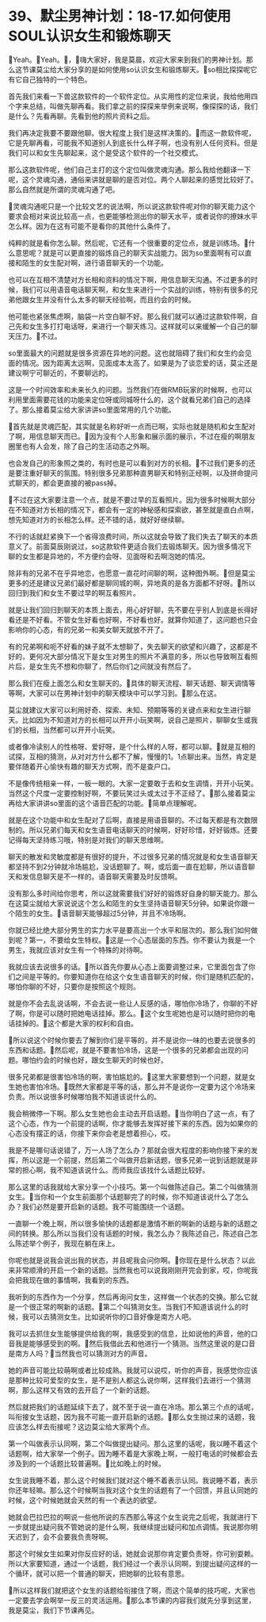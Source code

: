 # 39、默尘男神计划：18-17.如何使用SOUL认识女生和锻炼聊天

🎼Yeah。🎼Yeah。🎼，🎼嗨大家好，我是莫晨，欢迎大家来到我们的男神计划。那么这节课莫尘给大家分享的是如何使用so认识女生和锻炼聊天。🎼so相比探探呢它有它自己独特的一个特色。

首先我们来看一下兽这款软件的一个软件定位。从实用性的定位来说，我给他用四个字来总结，叫做先聊再看。我们拿之前的探探来举例来说啊，像探探的话，我们是什么？先看再聊。先看到他的照片资料之后。

我们再决定我要不要跟他聊。很大程度上我们是这样决策的。🎼而这一款软件呢，它是先聊再看，可能我不知道别人到底长什么样子啊，也没有别人任何资料。但是我们可以和女生先聊起来，这个是受这个软件的一个社交模式。

那么这款软件呢，他们自己主打的这个定位叫做灵魂沟通。那么我给他翻译一下呢，这个灵魂沟通，通俗来讲就是聊的是否对位。两个人聊起来的感觉比较好了。那么自然就是所谓的灵魂沟通了吧。

🎼灵魂沟通呢只是一个比较文艺的说法啊，所以说这款软件呢对你的聊天能力这个要求会相对来说比较高一点，也更能够检测出你的聊天水平，或者说你的撩妹水平怎么样。因为在这有可能不是看你的其他什么条件了。

纯粹的就是看你怎么聊。然后呢，它还有一个很重要的定位点，就是训练场。🎼什么意思呢？就是可以更直接的锻炼自己的聊天实战能力。因为so里面啊有可以直接和陌生的女生配对啊，进行语音聊天的一个功能。

也可以在互相不清楚对方长相和资料的情况下啊，用信息聊天沟通。不过更多的时候，我们可以用语音电话聊天啊，和女生来进行一个实战的训练，特别有很多的兄弟他跟女生并没有什么太多的聊天经验啊，而且约会的时候。

他可能也紧张焦虑啊，脑袋一片空白聊不好。那么我们就可以通过这款软件啊，自己先和女生多打打电话呀，来进行一个聊天练习。这样就可以来缓解一个自己的聊天压力。🎼不过。

so里面最大的问题就是很多资源在异地的问题。这也就阻碍了我们和女生约会见面的情况。因为距离太远啊，见面成本太高了。如果是为了谈恋爱的话，莫尘还是建议啊宁可聊近的，不要聊远的。

这是一个时间效率和未来长久的问题。当然我们在做RMB玩家的时候啊，也可以利用里面需要花钱的功能来定位呀或同城呀什么的，这个就看兄弟们自己的选择了。那么接着莫尘给大家讲讲so里面常用的几个功能。

🎼首先就是灵魂匹配，其实就是名称好听一点而已啊，实际也就是随机和女生配对了啊，用信息聊天而已。🎼因为没有个人形象和展示面的展示，不过在瘦的啊朋友圈里也有人会发，除了自己的生活动态之外啊。

也会发自己的形象照之类的，有时也是可以看到对方的长相。🎼不过我们更多的还是要注重好聊天的氛围。特别很多兄弟那种直男聊天和特别正经啊，以及拼命提问式聊天的，都会更直接的被pass掉。

🎼不过在这大家要注意一个点，就是不要过早的互看照片。因为很多时候啊大部分在不知道对方长相的情况下，都会有一定的神秘感和探索欲，甚至就是直白点啊，想先知道对方的长相怎么样。还不错的话，就好好继续聊。

不行的话就赶紧换下一个省得浪费时间，所以这就会导致了我们失去了聊天的本质意义了。前面莫辰刚说过，so这款软件更适合我们去锻炼聊天。因为很多情况下聊的女生都是异地的，不方便约会呀、见面呀和去啊泡她的情况。

除非有的兄弟不在乎异地恋，也愿意一直花时间聊的啊，这种图外啊。🎼但是莫尘更多的还是建议兄弟们最好都是聊同城的啊，异地真的是各方面都不好呀。🎼所以回归到我们和女生不要过早的啊互看照片。

就是让我们回归到聊天的本质上面去，用心好好聊，先不要在乎别人到底是长得好看还是不好看。不管女生好看也好啊，不好看也好。就算你知道了，这问题也只会影响你的心态，有的兄弟一和美女聊天就放不开了。

有的兄弟啊和呃不好看的妹子就不太想聊了，失去聊天的欲望和兴趣了，这都是不好的，更何况大部分情况下是女生对男生的照片不满意的多，所以也导致啊互看照片后，是女生先不想和你聊了，然后你们之间就没有然后了。

那么我们在瘦上面怎么和女生聊天的。🎼具体的聊天流程、聊天话题、聊天调情等等啊，大家可以在男神计划中的聊天模块中可以学习到。🎼那么在这。

莫尘就建议大家可以利用好奇、探索、未知、预期等等的关键点来和女生进行聊天。比如因为不知道对方的长相可以开开小玩笑啊，说自己是照片，聊聊女生或我们的长相，当然都可以开开小玩笑。

或者像冷读别人的性格呀、爱好呀，是个什么样的人呀，都可以聊。🎼就是互相的试探，互相的猜测，从对对方什么都不了解，慢慢的1。1点聊出来。当然，肯定是要伴随着开心愉快有趣的聊天方式啊，而不是查户口。

不是像传统相亲一样，一板一眼的。大家一定要敢于去和女生调情，开开小玩笑。当然这个尺度一定要控制好啊，不要玩笑过头或太过于不正经了。🎼那么接着莫尘再给大家讲讲so里面的这个语音匹配的功能。🎼简单点理解呢。

就是在这个功能中和女生配对了后啊，直接是用语音聊的。不过每天都是有次数限制的。所以兄弟们每天和女生语音电话聊天的时候啊，好好珍惜，好好锻炼。还要记得每天坚持练习哦，特别是对我们的聊天思维啊。

聊天的散发和灵敏度都是有很好的提升，不过很多兄弟的情况就是和女生语音聊天都坚持不到2分钟就冷场尴尬，没话题聊了。啊，或后面一直在尬聊，所以语音聊天和发信息聊天是不一样的。语音聊天需要及时反馈啊。

没有那么多时间给你思考，所以这就需要我们好好的锻炼好自身的聊天能力。那么在这莫尘就给大家说说这个怎么和陌生的女生坚持语音聊天5分钟。如果说你跟一个陌生的女生。🎼语音聊天能够超过5分钟，并且不冷场啊。

你就已经比绝大部分男生的实力水平是要高出一个水平和层次的。那么我们如何做到呢？第一，不要给女生特权。🎼这是一个心态层面的东西。你不要认为我是一个男生，我就应该对女生有一个特殊的对待啊。

我就应该去说很多的话。🎼所以首先你要从心态上面要调整过来，它里面包含了你们之间是平等的。你要知道你在给这个女生语音聊天的时候，你们是随机匹配的，哪怕你聊的不好，只要你是按照这个规则。

就是你不会去乱说话啊，不会去说一些让人反感的话，哪怕你冷场了，你聊的不好了啊，你是可以随时把她电话挂掉。那么。🎼这个女生呢她也是可以随时把你的电话挂掉的。🎼这个都是大家的权利和自由。

🎼所以说这个时候你要去了解到你们是平等的，并不是说你一味的也要去说很多的东西和话题。🎼然后呢，就是不要害怕冷场，这是一个很多的兄弟都会出现的问题。哪怕约会的时候也好，跟女生聊天的时候也好。

很多兄弟都是很害怕冷场的啊，害怕尴尬的。🎼这里大家要想到一个问题，就是女生她也害怕冷场。🎼既然大家都是平等的话，那么并不是说你一定要为这个冷场来负责。所以说很多时候哪怕我不知道该说什么的。

我会稍微停一下啊。那么女生她也会主动去开启话题。🎼当你明白了这一点，有了这个心态，作为一个前提的话啊，你才能够去发挥好接下来的东西。因为如果你的心态没有摆正的话，你接下来你会老是想着担心，哎。

我是不是哪句话说错了，万一人场了怎么办？那就会很大程度的影响你接下来的发挥，所以这是一个前提，然后第二个叫做开启新话题，很多兄弟一说到话题就是非常的担心啊，我不知道该说什么。而师我应该找什么话题比较好。

那么这里的话我就给大家分享一个小技巧。第一个叫做陈述自己。第二个叫做猜测女生。🎼当你和一个女生前面那个话题聊完了的时候，你不知道该说什么了怎么办？我们必然是要开启新的话题。我不可能围绕一个话题。

一直聊一个晚上啊，所以很多愉快的话题都是激情不断的啊新的话题与新的话题之间的转换。那么所以当我们没有话题的时候，我怎么办？我陈述自己，陈述自己怎么陈述举个例子，我现在躺在床上。

你呢也就是说我会说出我的状态，并且呢我会问你啊。🎼你现在是什么状态？以此来非常顺滑的开启一个新的话题。当然我也可以说我刚刚开完会到家，哎，你呢我会把我现在做的事情啊，我看到的东西。

我听到的东西作为一个分享，然后再询问女生，这样做一个状态的交换。那么它就是一个很正常的啊新的话题。🎼第二个叫猜测女生。当我们不知道该说什么的时候，我可以去猜测女生。比如说听你的口音好像是南方人吧。

我可以去抓住女生能够提供给我的啊，我感受到的信息，比如说他的声音，他的口音我是能够感受到的啊。🎼然后我借此去和他进行一个猜测。当然这里说的是口音是南方人吗？🎼当然我也可以猜测对方的声音。

她的声音可能比较萌啊或者比较成熟。我就可以说哎，听你的声音，我感觉你应该是那种比较可爱型的女生，是不是别人都这么说你啊，这样我们去进行一个猜测啊，那么这样又有效的去开启了一个新的话题。

然后就把我们的话题延续下去了，就不至于说一直在冷场。那么第三个点的话呢，叫衔接女生话题，因为我不可能一直开启新的话题。🎼那么女生抛过来的话题，我应该怎么样去衔接呢？这边莫尘给大家两个点。

第一个叫做表示认同啊，第二个叫做提出疑问。那么这里的话呢，我以睡不着这个话题啊，给大家举一个例子。因为睡不着是大家晚上啊，一般打电话的时候都会去涉及到的一个话题比较普遍啊。🎼比如晚上的时候。

女生说我睡不着，那么这个时候我们就对这个睡不着表示认同。我说睡不着，表示你还年轻嘛。那么这个时候啊当我对这个女生的话题有了一个回馈，并且认同她的时候，这个时候她就会天然的有一个表达的欲望。

她就会巴拉巴拉的啊说一些他所说的东西那么等这个女生说完之后呢，我就进行下一步就提出疑问我不管她说的是什么啊，我继续提出疑问和加点调情。我说那你明天迟到了，会不会要我负责呀啊。

那这个时候女生如果对你反应好的话，她就会说那你肯定要负责呀，你可别耍赖。所以大家要知道，通过一个话题，我们经过一个表示认同啊，到提出疑问这样的一个循环，就可以把一个普通的聊天，把她聊的比较有意思。

🎼所以这样我们就把这个女生的话题给衔接住了啊，而这个简单的技巧呢，大家也一定要去学会啊举一反三的灵活运用。🎼那么本节课的内容我们就先分享到这里，我是莫尘，我们下节课再见。

